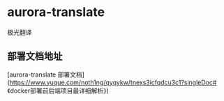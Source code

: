 # aurora-translate
极光翻译

## 部署文档地址

[aurora-translate 部署文档](https://www.yuque.com/noth1ng/qyqykw/tnexs3icfqdcu3c1?singleDoc# 《docker部署前后端项目最详细解析》)
